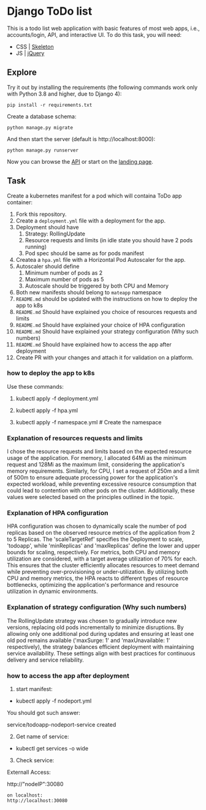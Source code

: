 # Django ToDo list

This is a todo list web application with basic features of most web apps, i.e., accounts/login, API, and interactive UI. To do this task, you will need:

- CSS | [Skeleton](http://getskeleton.com/)
- JS  | [jQuery](https://jquery.com/)

## Explore

Try it out by installing the requirements (the following commands work only with Python 3.8 and higher, due to Django 4):

```
pip install -r requirements.txt
```

Create a database schema:

```
python manage.py migrate
```

And then start the server (default is http://localhost:8000):

```
python manage.py runserver
```

Now you can browse the [API](http://localhost:8000/api/) or start on the [landing page](http://localhost:8000/).

## Task

Create a kubernetes manifest for a pod which will containa ToDo app container:

1. Fork this repository.
1. Create a `deployment.yml` file with a deployment for the app.
1. Deployment should have
    1. Strategy: RollingUpdate
    1. Resource requests and limits (in idle state you should have 2 pods running)
    1. Pod spec should be same as for pods manifest
1. Createa a `hpa.yml` file with a Horizontal Pod Autoscaler for the app.
1. Autoscaler should define
    1. Minimum number of pods as 2
    2. Maximum number of pods as 5
    3. Autoscale should be triggered by both CPU and Memory
1. Both new manifests should belong to `mateapp` namespace
1. `README.md` should be updated with the instructions on how to deploy the app to k8s
1. `README.md` Should have explained you choice of resources requests and limits
1. `README.md` Should have explained your choice of HPA configuration
1. `README.md` Should have explained your strategy configuration (Why such numbers)
1. `README.md` Should have explained how to access the app after deployment
1. Create PR with your changes and attach it for validation on a platform.



### how to deploy the app to k8s

Use these commands:

1) kubectl apply -f deployment.yml

2) kubectl apply -f hpa.yml

3) kubectl apply -f namespace.yml  # Create the namespace


### Explanation of resources requests and limits

I chose the resource requests and limits based on the expected resource usage of the application. For memory, I allocated 64Mi as the minimum request and 128Mi as the maximum limit, considering the application's memory requirements. Similarly, for CPU, I set a request of 250m and a limit of 500m to ensure adequate processing power for the application's expected workload, while preventing excessive resource consumption that could lead to contention with other pods on the cluster. Additionally, these values were selected based on the principles outlined in the topic.

### Explanation of HPA configuration

HPA configuration was chosen to dynamically scale the number of pod replicas based on the observed resource metrics of the application from 2 to 5 Replicas. The 'scaleTargetRef' specifies the Deployment to scale, 'todoapp', while 'minReplicas' and 'maxReplicas' define the lower and upper bounds for scaling, respectively. For metrics, both CPU and memory utilization are considered, with a target average utilization of 70% for each. This ensures that the cluster efficiently allocates resources to meet demand while preventing over-provisioning or under-utilization. By utilizing both CPU and memory metrics, the HPA reacts to different types of resource bottlenecks, optimizing the application's performance and resource utilization in dynamic environments.

### Explanation of strategy configuration (Why such numbers)

The RollingUpdate strategy was chosen to gradually introduce new versions, replacing old pods incrementally to minimize disruptions. By allowing only one additional pod during updates and ensuring at least one old pod remains available ('maxSurge: 1' and 'maxUnavailable: 1' respectively), the strategy balances efficient deployment with maintaining service availability. These settings align with best practices for continuous delivery and service reliability.

### how to access the app after deployment


1. start manifest:

- kubectl apply -f nodeport.yml

You should got such answer: 

service/todoapp-nodeport-service created

2. Get name of service:

- kubectl get services -o wide

3. Check service:

Externall Access:

http://"nodeIP":30080
```
on localhost:
http://localhost:30080
